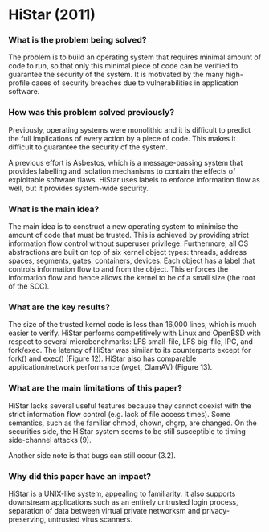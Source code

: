 # HiStar (2011)

### What is the problem being solved?

The problem is to build an operating system that requires minimal amount of code to run, so that only this minimal piece of code can be verified to guarantee the security of the system. It is motivated by the many high-profile cases of security breaches due to vulnerabilities in application software. 

### How was this problem solved previously?

Previously, operating systems were monolithic and it is difficult to predict the full implications of every action by a piece of code. This makes it difficult to guarantee the security of the system. 

A previous effort is Asbestos, which is a message-passing system that provides labelling and isolation mechanisms to contain the effects of exploitable software flaws. HiStar uses labels to enforce information flow as well, but it provides system-wide security.

### What is the main idea?

The main idea is to construct a new operating system to minimise the amount of code that must be trusted. This is achieved by providing strict information flow control without superuser privilege. Furthermore, all OS abstractions are built on top of six kernel object types: threads, address spaces, segments, gates, containers, devices. Each object has a label that controls information flow to and from the object. This enforces the information flow and hence allows the kernel to be of a small size (the root of the SCC).

### What are the key results?

The size of the trusted kernel code is less than 16,000 lines, which is much easier to verify. HiStar performs competitively with Linux and OpenBSD with respect to several microbenchmarks: LFS small-file, LFS big-file, IPC, and fork/exec. The latency of HiStar was similar to its counterparts except for fork() and exec() (Figure 12). HiStar also has comparable application/network performance (wget, ClamAV) (Figure 13).

### What are the main limitations of this paper?

HiStar lacks several useful features because they cannot coexist with the strict information flow control (e.g. lack of file access times). Some semantics, such as the familiar chmod, chown, chgrp, are changed. On the securities side, the HiStar system seems to be still susceptible to timing side-channel attacks (9).

Another side note is that bugs can still occur (3.2).

### Why did this paper have an impact?

HiStar is a UNIX-like system, appealing to familiarity. It also supports downstream applications such as an entirely untrusted login process, separation of data between virtual private networksm and privacy-preserving, untrusted virus scanners. 
